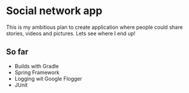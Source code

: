 # Social network app

This is my ambitious plan to create application where people could share stories,
videos and pictures. Lets see where I end up!

## So far
- Builds with Gradle
- Spring Framework
- Logging wit Google Flogger
- JUnit